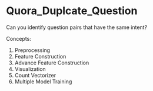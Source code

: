 # Quora_Duplcate_Question

Can you identify question pairs that have the same intent?

Concepts:
1. Preprocessing
2. Feature Construction
3. Advance Feature Construction
4. Visualization
5. Count Vectorizer
6. Multiple Model Training
